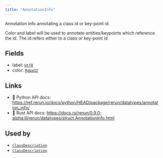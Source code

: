 ```yaml
---
title: "AnnotationInfo"
---
```


Annotation info annotating a class id or key-point id.

Color and label will be used to annotate entities/keypoints which reference the id.
The id refers either to a class or key-point id

## Fields

* label: [`Utf8`](../datatypes/utf8.md)
* color: [`Rgba32`](../datatypes/rgba32.md)

## Links
 * 🐍 Python API docs: https://ref.rerun.io/docs/python/HEAD/package/rerun/datatypes/annotation_info/
 * 🦀 Rust API docs: https://docs.rs/rerun/0.9.0-alpha.6/rerun/datatypes/struct.AnnotationInfo.html


## Used by

* [`ClassDescription`](../datatypes/class_description.md)
* [`ClassDescription`](../datatypes/class_description.md)
